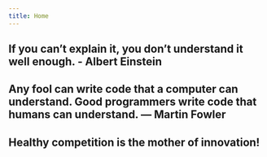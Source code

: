 ```yaml
---
title: Home
---
```


## If you can’t explain it, you don’t understand it well enough. - Albert Einstein

## Any fool can write code that a computer can understand. Good programmers write code that humans can understand. ― Martin Fowler

## Healthy competition is the mother of innovation!
